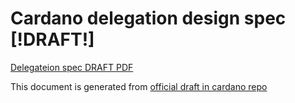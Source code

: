 # Cardano delegation design spec [!DRAFT!]

[Delegateion spec DRAFT PDF](delegation_design_spec.pdf)

This document is generated from [official draft in cardano repo](https://github.com/input-output-hk/cardano-sl/blob/76c01411a9017fa8db5699a3fe40530f734c3eb8/docs/delegation_design_spec.md) 
